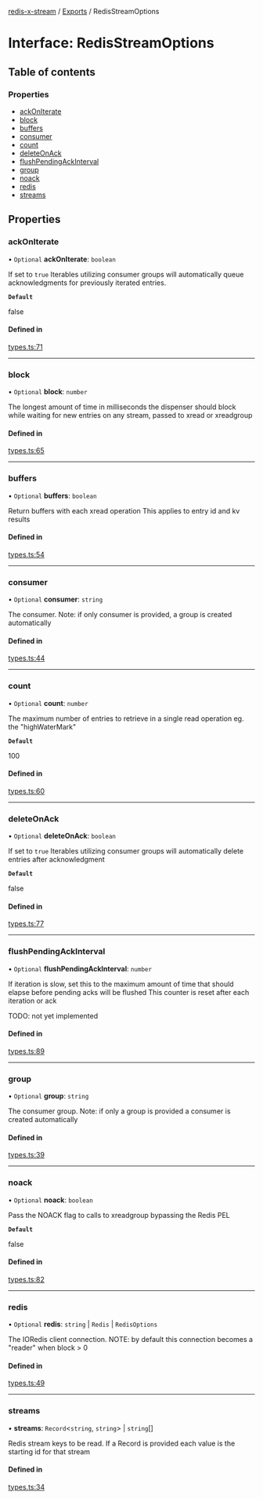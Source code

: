 [redis-x-stream](../README.md) / [Exports](../modules.md) / RedisStreamOptions

# Interface: RedisStreamOptions

## Table of contents

### Properties

- [ackOnIterate](RedisStreamOptions.md#ackoniterate)
- [block](RedisStreamOptions.md#block)
- [buffers](RedisStreamOptions.md#buffers)
- [consumer](RedisStreamOptions.md#consumer)
- [count](RedisStreamOptions.md#count)
- [deleteOnAck](RedisStreamOptions.md#deleteonack)
- [flushPendingAckInterval](RedisStreamOptions.md#flushpendingackinterval)
- [group](RedisStreamOptions.md#group)
- [noack](RedisStreamOptions.md#noack)
- [redis](RedisStreamOptions.md#redis)
- [streams](RedisStreamOptions.md#streams)

## Properties

### ackOnIterate

• `Optional` **ackOnIterate**: `boolean`

If set to `true` Iterables utilizing consumer groups will
automatically queue acknowledgments for previously iterated entries.

**`Default`**

false

#### Defined in

[types.ts:71](https://github.com/calebboyd/redis-x-stream/blob/4a00dad/src/types.ts#L71)

___

### block

• `Optional` **block**: `number`

The longest amount of time in milliseconds the dispenser should block
while waiting for new entries on any stream, passed to xread or xreadgroup

#### Defined in

[types.ts:65](https://github.com/calebboyd/redis-x-stream/blob/4a00dad/src/types.ts#L65)

___

### buffers

• `Optional` **buffers**: `boolean`

Return buffers with each xread operation
This applies to entry id and kv results

#### Defined in

[types.ts:54](https://github.com/calebboyd/redis-x-stream/blob/4a00dad/src/types.ts#L54)

___

### consumer

• `Optional` **consumer**: `string`

The consumer.
Note: if only consumer is provided, a group is created automatically

#### Defined in

[types.ts:44](https://github.com/calebboyd/redis-x-stream/blob/4a00dad/src/types.ts#L44)

___

### count

• `Optional` **count**: `number`

The maximum number of entries to retrieve in a single read operation
eg. the "highWaterMark"

**`Default`**

100

#### Defined in

[types.ts:60](https://github.com/calebboyd/redis-x-stream/blob/4a00dad/src/types.ts#L60)

___

### deleteOnAck

• `Optional` **deleteOnAck**: `boolean`

If set to `true` Iterables utilizing consumer groups will
automatically delete entries after acknowledgment

**`Default`**

false

#### Defined in

[types.ts:77](https://github.com/calebboyd/redis-x-stream/blob/4a00dad/src/types.ts#L77)

___

### flushPendingAckInterval

• `Optional` **flushPendingAckInterval**: `number`

If iteration is slow, set this to the maximum amount of time that should elapse before pending acks will be flushed
This counter is reset after each iteration or ack

TODO: not yet implemented

#### Defined in

[types.ts:89](https://github.com/calebboyd/redis-x-stream/blob/4a00dad/src/types.ts#L89)

___

### group

• `Optional` **group**: `string`

The consumer group.
Note: if only a group is provided a consumer is created automatically

#### Defined in

[types.ts:39](https://github.com/calebboyd/redis-x-stream/blob/4a00dad/src/types.ts#L39)

___

### noack

• `Optional` **noack**: `boolean`

Pass the NOACK flag to calls to xreadgroup bypassing the Redis PEL

**`Default`**

false

#### Defined in

[types.ts:82](https://github.com/calebboyd/redis-x-stream/blob/4a00dad/src/types.ts#L82)

___

### redis

• `Optional` **redis**: `string` \| `Redis` \| `RedisOptions`

The IORedis client connection.
NOTE: by default this connection becomes a "reader" when block > 0

#### Defined in

[types.ts:49](https://github.com/calebboyd/redis-x-stream/blob/4a00dad/src/types.ts#L49)

___

### streams

• **streams**: `Record`<`string`, `string`\> \| `string`[]

Redis stream keys to be read. If a Record is provided each value is the starting id for that stream

#### Defined in

[types.ts:34](https://github.com/calebboyd/redis-x-stream/blob/4a00dad/src/types.ts#L34)
